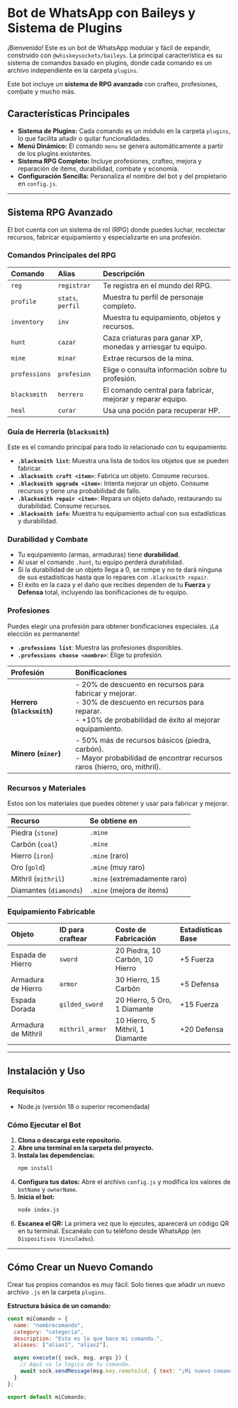 # Bot de WhatsApp con Baileys y Sistema de Plugins

¡Bienvenido! Este es un bot de WhatsApp modular y fácil de expandir, construido con `@whiskeysockets/baileys`. La principal característica es su sistema de comandos basado en plugins, donde cada comando es un archivo independiente en la carpeta `plugins`.

Este bot incluye un **sistema de RPG avanzado** con crafteo, profesiones, combate y mucho más.

## Características Principales

- **Sistema de Plugins:** Cada comando es un módulo en la carpeta `plugins`, lo que facilita añadir o quitar funcionalidades.
- **Menú Dinámico:** El comando `menu` se genera automáticamente a partir de los plugins existentes.
- **Sistema RPG Completo:** Incluye profesiones, crafteo, mejora y reparación de ítems, durabilidad, combate y economía.
- **Configuración Sencilla:** Personaliza el nombre del bot y del propietario en `config.js`.

---

## Sistema RPG Avanzado

El bot cuenta con un sistema de rol (RPG) donde puedes luchar, recolectar recursos, fabricar equipamiento y especializarte en una profesión.

### Comandos Principales del RPG

| Comando | Alias | Descripción |
| :--- | :--- | :--- |
| `reg` | `registrar` | Te registra en el mundo del RPG. |
| `profile` | `stats`, `perfil` | Muestra tu perfil de personaje completo. |
| `inventory` | `inv` | Muestra tu equipamiento, objetos y recursos. |
| `hunt` | `cazar` | Caza criaturas para ganar XP, monedas y arriesgar tu equipo. |
| `mine` | `minar` | Extrae recursos de la mina. |
| `professions` | `profesion` | Elige o consulta información sobre tu profesión. |
| `blacksmith`| `herrero` | El comando central para fabricar, mejorar y reparar equipo. |
| `heal` | `curar` | Usa una poción para recuperar HP. |

### Guía de Herrería (`blacksmith`)

Este es el comando principal para todo lo relacionado con tu equipamiento.

- **`.blacksmith list`**: Muestra una lista de todos los objetos que se pueden fabricar.
- **`.blacksmith craft <item>`**: Fabrica un objeto. Consume recursos.
- **`.blacksmith upgrade <item>`**: Intenta mejorar un objeto. Consume recursos y tiene una probabilidad de fallo.
- **`.blacksmith repair <item>`**: Repara un objeto dañado, restaurando su durabilidad. Consume recursos.
- **`.blacksmith info`**: Muestra tu equipamiento actual con sus estadísticas y durabilidad.

### Durabilidad y Combate

- Tu equipamiento (armas, armaduras) tiene **durabilidad**.
- Al usar el comando `.hunt`, tu equipo perderá durabilidad.
- Si la durabilidad de un objeto llega a 0, se rompe y no te dará ninguna de sus estadísticas hasta que lo repares con `.blacksmith repair`.
- El éxito en la caza y el daño que recibes dependen de tu **Fuerza** y **Defensa** total, incluyendo las bonificaciones de tu equipo.

### Profesiones

Puedes elegir una profesión para obtener bonificaciones especiales. ¡La elección es permanente!

- **`.professions list`**: Muestra las profesiones disponibles.
- **`.professions choose <nombre>`**: Elige tu profesión.

| Profesión | Bonificaciones |
| :--- | :--- |
| **Herrero (`blacksmith`)** | - 20% de descuento en recursos para fabricar y mejorar.<br>- 30% de descuento en recursos para reparar.<br>- +10% de probabilidad de éxito al mejorar equipamiento. |
| **Minero (`miner`)** | - 50% más de recursos básicos (piedra, carbón).<br>- Mayor probabilidad de encontrar recursos raros (hierro, oro, mithril). |

### Recursos y Materiales

Estos son los materiales que puedes obtener y usar para fabricar y mejorar.

| Recurso | Se obtiene en |
| :--- | :--- |
| Piedra (`stone`) | `.mine` |
| Carbón (`coal`) | `.mine` |
| Hierro (`iron`) | `.mine` (raro) |
| Oro (`gold`) | `.mine` (muy raro) |
| Mithril (`mithril`)| `.mine` (extremadamente raro) |
| Diamantes (`diamonds`)| `.mine` (mejora de ítems) |

### Equipamiento Fabricable

| Objeto | ID para craftear | Coste de Fabricación | Estadísticas Base |
| :--- | :--- | :--- | :--- |
| Espada de Hierro | `sword` | 20 Piedra, 10 Carbón, 10 Hierro | +5 Fuerza |
| Armadura de Hierro | `armor` | 30 Hierro, 15 Carbón | +5 Defensa |
| Espada Dorada | `gilded_sword` | 20 Hierro, 5 Oro, 1 Diamante | +15 Fuerza |
| Armadura de Mithril|`mithril_armor`| 10 Hierro, 5 Mithril, 1 Diamante | +20 Defensa |

---

## Instalación y Uso

### Requisitos
- Node.js (versión 18 o superior recomendada)

### Cómo Ejecutar el Bot
1.  **Clona o descarga este repositorio.**
2.  **Abre una terminal en la carpeta del proyecto.**
3.  **Instala las dependencias:**
    ```bash
    npm install
    ```
4.  **Configura tus datos:** Abre el archivo `config.js` y modifica los valores de `botName` y `ownerName`.
5.  **Inicia el bot:**
    ```bash
    node index.js
    ```
6.  **Escanea el QR:** La primera vez que lo ejecutes, aparecerá un código QR en tu terminal. Escanéalo con tu teléfono desde WhatsApp (en `Dispositivos Vinculados`).

---

## Cómo Crear un Nuevo Comando

Crear tus propios comandos es muy fácil. Solo tienes que añadir un nuevo archivo `.js` en la carpeta `plugins`.

**Estructura básica de un comando:**

```javascript
const miComando = {
  name: "nombrecomando",
  category: "categoría",
  description: "Esto es lo que hace mi comando.",
  aliases: ["alias1", "alias2"],

  async execute({ sock, msg, args }) {
    // Aquí va la lógica de tu comando.
    await sock.sendMessage(msg.key.remoteJid, { text: "¡Mi nuevo comando funciona!" }, { quoted: msg });
  }
};

export default miComando;
```